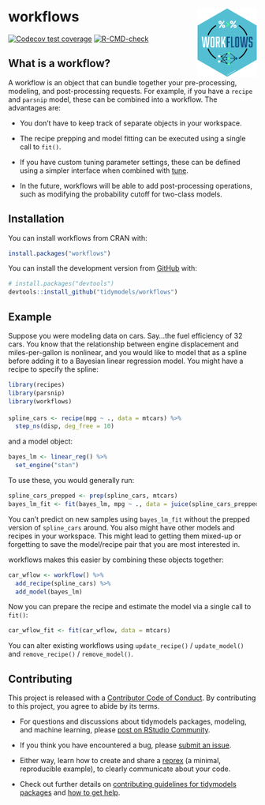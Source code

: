 
<!-- README.md is generated from README.Rmd. Please edit that file -->

# workflows <a href='https://workflows.tidymodels.org'><img src='man/figures/logo.png' align="right" height="139" /></a>

<!-- badges: start -->

[![Codecov test
coverage](https://codecov.io/gh/tidymodels/workflows/branch/master/graph/badge.svg)](https://app.codecov.io/gh/tidymodels/workflows?branch=master)
[![R-CMD-check](https://github.com/tidymodels/workflows/workflows/R-CMD-check/badge.svg)](https://github.com/tidymodels/workflows/actions)
<!-- badges: end -->

## What is a workflow?

A workflow is an object that can bundle together your pre-processing,
modeling, and post-processing requests. For example, if you have a
`recipe` and `parsnip` model, these can be combined into a workflow. The
advantages are:

-   You don’t have to keep track of separate objects in your workspace.

-   The recipe prepping and model fitting can be executed using a single
    call to `fit()`.

-   If you have custom tuning parameter settings, these can be defined
    using a simpler interface when combined with
    [tune](https://github.com/tidymodels/tune).

-   In the future, workflows will be able to add post-processing
    operations, such as modifying the probability cutoff for two-class
    models.

## Installation

You can install workflows from CRAN with:

``` r
install.packages("workflows")
```

You can install the development version from
[GitHub](https://github.com/) with:

``` r
# install.packages("devtools")
devtools::install_github("tidymodels/workflows")
```

## Example

Suppose you were modeling data on cars. Say…the fuel efficiency of 32
cars. You know that the relationship between engine displacement and
miles-per-gallon is nonlinear, and you would like to model that as a
spline before adding it to a Bayesian linear regression model. You might
have a recipe to specify the spline:

``` r
library(recipes)
library(parsnip)
library(workflows)

spline_cars <- recipe(mpg ~ ., data = mtcars) %>% 
  step_ns(disp, deg_free = 10)
```

and a model object:

``` r
bayes_lm <- linear_reg() %>% 
  set_engine("stan")
```

To use these, you would generally run:

``` r
spline_cars_prepped <- prep(spline_cars, mtcars)
bayes_lm_fit <- fit(bayes_lm, mpg ~ ., data = juice(spline_cars_prepped))
```

You can’t predict on new samples using `bayes_lm_fit` without the
prepped version of `spline_cars` around. You also might have other
models and recipes in your workspace. This might lead to getting them
mixed-up or forgetting to save the model/recipe pair that you are most
interested in.

workflows makes this easier by combining these objects together:

``` r
car_wflow <- workflow() %>% 
  add_recipe(spline_cars) %>% 
  add_model(bayes_lm)
```

Now you can prepare the recipe and estimate the model via a single call
to `fit()`:

``` r
car_wflow_fit <- fit(car_wflow, data = mtcars)
```

You can alter existing workflows using `update_recipe()` /
`update_model()` and `remove_recipe()` / `remove_model()`.

## Contributing

This project is released with a [Contributor Code of
Conduct](https://contributor-covenant.org/version/2/0/CODE_OF_CONDUCT.html).
By contributing to this project, you agree to abide by its terms.

-   For questions and discussions about tidymodels packages, modeling,
    and machine learning, please [post on RStudio
    Community](https://community.rstudio.com/new-topic?category_id=15&tags=tidymodels,question).

-   If you think you have encountered a bug, please [submit an
    issue](https://github.com/tidymodels/workflows/issues).

-   Either way, learn how to create and share a
    [reprex](https://reprex.tidyverse.org/articles/articles/learn-reprex.html)
    (a minimal, reproducible example), to clearly communicate about your
    code.

-   Check out further details on [contributing guidelines for tidymodels
    packages](https://www.tidymodels.org/contribute/) and [how to get
    help](https://www.tidymodels.org/help/).
